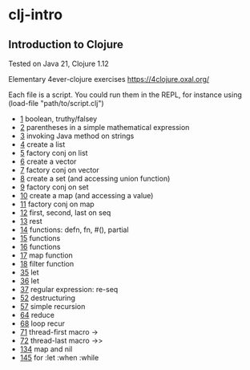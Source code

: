 # clj-intro
## Introduction to Clojure

Tested on Java 21, Clojure 1.12

Elementary 4ever-clojure exercises
https://4clojure.oxal.org/

Each file is a script. You could run them in the REPL, for instance using (load-file "path/to/script.clj")

- [1](p001.clj) boolean, truthy/falsey
- [2](p002.clj) parentheses in a simple mathematical expression
- [3](p003.clj) invoking Java method on strings
- [4](p004.clj) create a list
- [5](p005.clj) factory conj on list
- [6](p006.clj) create a vector
- [7](p007.clj) factory conj on vector
- [8](p008.clj) create a set (and accessing union function)
- [9](p009.clj) factory conj on set
- [10](p010.clj) create a map (and accessing a value)
- [11](p011.clj) factory conj on map
- [12](p012.clj) first, second, last on seq
- [13](p013.clj) rest
- [14](p014.clj) functions: defn, fn, #(), partial
- [15](p015.clj) functions
- [16](p016.clj) functions
- [17](p017.clj) map function
- [18](p018.clj) filter function
- [35](p035.clj) let
- [36](p036.clj) let
- [37](p037.clj) regular expression: re-seq
- [52](p052.clj) destructuring
- [57](p057.clj) simple recursion
- [64](p064.clj) reduce
- [68](p068.clj) loop recur
- [71](p071.clj) thread-first macro ->
- [72](p072.clj) thread-last macro ->>
- [134](p134.clj) map and nil
- [145](p145.clj) for :let :when :while
